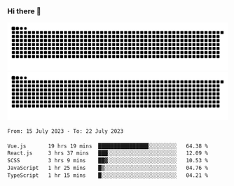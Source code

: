 ### Hi there 👋

![GitHub Snake Light](https://raw.githubusercontent.com/jichangee/jichangee/output/github-snake.svg#gh-light-mode-only)
![GitHub Snake dark](https://raw.githubusercontent.com/jichangee/jichangee/output/github-snake-dark.svg#gh-dark-mode-only)

<!--START_SECTION:waka-->

```txt
From: 15 July 2023 - To: 22 July 2023

Vue.js       19 hrs 19 mins  ████████████████░░░░░░░░░   64.38 %
React.js     3 hrs 37 mins   ███░░░░░░░░░░░░░░░░░░░░░░   12.09 %
SCSS         3 hrs 9 mins    ██▓░░░░░░░░░░░░░░░░░░░░░░   10.53 %
JavaScript   1 hr 25 mins    █▒░░░░░░░░░░░░░░░░░░░░░░░   04.76 %
TypeScript   1 hr 15 mins    █░░░░░░░░░░░░░░░░░░░░░░░░   04.21 %
```

<!--END_SECTION:waka-->

<!--
![GitHub Snake Light](github-snake.svg#gh-light-mode-only)
![GitHub Snake dark](github-snake-dark.svg#gh-dark-mode-only)
-->

<!--
**jichangee/jichangee** is a ✨ _special_ ✨ repository because its `README.md` (this file) appears on your GitHub profile.

Here are some ideas to get you started:

- 🔭 I’m currently working on ...
- 🌱 I’m currently learning ...
- 👯 I’m looking to collaborate on ...
- 🤔 I’m looking for help with ...
- 💬 Ask me about ...
- 📫 How to reach me: ...
- 😄 Pronouns: ...
- ⚡ Fun fact: ...
-->
